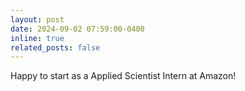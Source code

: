 ```yaml
---
layout: post
date: 2024-09-02 07:59:00-0400
inline: true
related_posts: false
---
```


Happy to start as a Applied Scientist Intern at Amazon!
